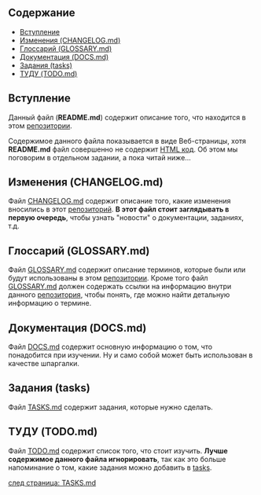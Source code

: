 ## Содержание

* [Вступление](#Вступление)
* [Изменения (CHANGELOG.md)](#Изменения-changelogmd)
* [Глоссарий (GLOSSARY.md)](#Глоссарий-glossarymd)
* [Документация (DOCS.md)](#Документация-docsmd)
* [Задания (tasks)](#Задания-tasks)
* [ТУДУ (TODO.md)](#ТУДУ-todomd)

## Вступление

Данный файл (**README.md**) содержит описание того, что находится в этом [репозитории](GLOSSARY.md#Репозиторий).

Содержимое данного файла показывается в виде Веб-страницы, хотя **README.md** файл совершенно не содержит [HTML код](GLOSSARY.md#html-код). Об этом мы поговорим в отдельном задании, а пока читай ниже...

## Изменения (CHANGELOG.md)

Файл [CHANGELOG.md](CHANGELOG.md) содержит описание того, какие изменения вносились в этот [репозиторий](GLOSSARY.md#Репозиторий). **В этот файл ст*о*ит заглядывать в первую очередь**, чтобы узнать "новости" о документации, заданиях, т.д.

## Глоссарий (GLOSSARY.md)

Файл [GLOSSARY.md](GLOSSARY.md) содержит описание терминов, которые были или будут использованы в этом [репозитории](GLOSSARY.md#Репозиторий). Кроме того файл [GLOSSARY.md](GLOSSARY.md) должен содержать ссылки на информацию внутри данного [репозитория](GLOSSARY.md#Репозиторий), чтобы понять, где можно найти детальную информацию о термине.

## Документация (DOCS.md)

Файл [DOCS.md](DOCS.md) содержит основную информацию о том, что понадобится при изучении. Ну и само собой может быть использован в качестве шпаргалки.

## Задания (tasks)

Файл [TASKS.md](TASKS.md) содержит задания, которые нужно сделать.

## ТУДУ (TODO.md)

Файл [TODO.md](TODO.md) содержит список того, что ст*о*ит изучить. **Лучше содержимое данного файла игнорировать**, так как это больше напоминание о том, какие задания можно добавить в [tasks](TASKS.md).

[след страница: TASKS.md](TASKS.md)
